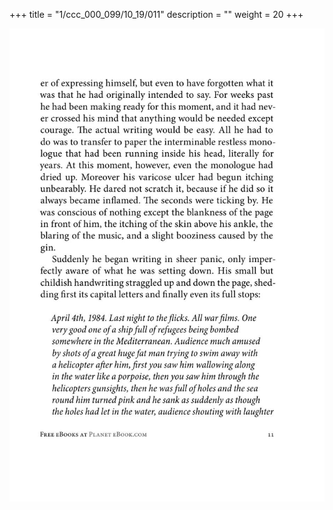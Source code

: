 +++
title = "1/ccc_000_099/10_19/011"
description = ""
weight = 20
+++

<img class="center-fit-jpg" src="/jpg_/out_jpg_1984__011.jpg" ></img>

